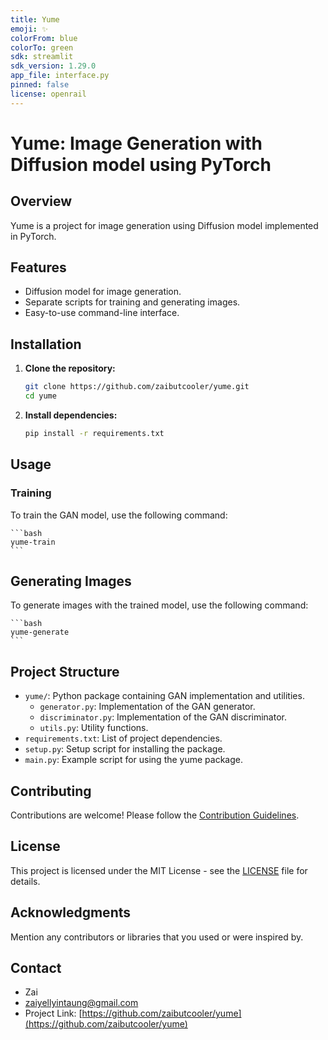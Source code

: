 ```yaml
---
title: Yume
emoji: ✨
colorFrom: blue
colorTo: green
sdk: streamlit
sdk_version: 1.29.0
app_file: interface.py
pinned: false
license: openrail
---
```


# Yume: Image Generation with Diffusion model using PyTorch

## Overview

Yume is a project for image generation using Diffusion model implemented in PyTorch.

## Features

- Diffusion model for image generation.
- Separate scripts for training and generating images.
- Easy-to-use command-line interface.

## Installation

1. **Clone the repository:**

   ```bash
   git clone https://github.com/zaibutcooler/yume.git
   cd yume
   ```

2. **Install dependencies:**

   ```bash
   pip install -r requirements.txt
   ```

## Usage

### Training

To train the GAN model, use the following command:

    ```bash
    yume-train
    ```

## Generating Images

To generate images with the trained model, use the following command:

    ```bash
    yume-generate
    ```

## Project Structure

- `yume/`: Python package containing GAN implementation and utilities.
  - `generator.py`: Implementation of the GAN generator.
  - `discriminator.py`: Implementation of the GAN discriminator.
  - `utils.py`: Utility functions.
- `requirements.txt`: List of project dependencies.
- `setup.py`: Setup script for installing the package.
- `main.py`: Example script for using the yume package.

## Contributing

Contributions are welcome! Please follow the [Contribution Guidelines](CONTRIBUTING.md).

## License

This project is licensed under the MIT License - see the [LICENSE](LICENSE) file for details.

## Acknowledgments

Mention any contributors or libraries that you used or were inspired by.

## Contact

- Zai
- <zaiyellyintaung@gmail.com>
- Project Link: [https://github.com/zaibutcooler/yume](https://github.com/zaibutcooler/yume)
